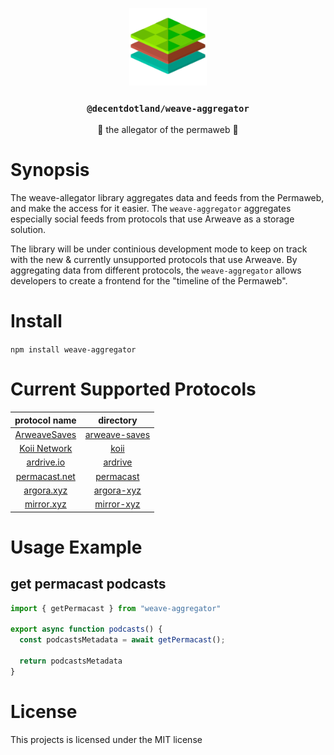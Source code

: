 <p align="center">
  <a href="https://decent.land">
    <img src="./src/utils/img/logo25.png" height="124">
  </a>
  <h3 align="center"><code>@decentdotland/weave-aggregator</code></h3>
  <p align="center">🐊 the allegator of the permaweb 🐊</p>
</p>

# Synopsis
The weave-allegator library aggregates data and feeds from the Permaweb, and make the access for it easier. The `weave-aggregator` aggregates especially social feeds from protocols that use Arweave as a storage solution.

The library will be under continious development mode to keep on track with the new & currently unsupported protocols that use Arweave. By aggregating data from different protocols, the `weave-aggregator` allows developers to create a frontend for the "timeline of the Permaweb".

# Install

`npm install weave-aggregator `

# Current Supported Protocols

| protocol name |   directory   |
| :-----------: |:-------------:| 
| [ArweaveSaves](https://github.com/xylophonez/arweave-saves)  | [arweave-saves](./src/arweave-saves)| 
| [Koii Network](https://koi.rocks)             | [koii](./src/koii)        | 
| [ardrive.io](https://ardrive.io)             |[ardrive](./src/ardrive)     |
| [permacast.net](https://permacast.net)             | [permacast](./src/permacast)    | 
| [argora.xyz](https://argora.xyz)             | [argora-xyz](./src/argora-xyz) | 
| [mirror.xyz](https://mirror.xyz)             | [mirror-xyz](./src/mirror-xyz)|


# Usage Example

## get permacast podcasts

```js
import { getPermacast } from "weave-aggregator"

export async function podcasts() {
  const podcastsMetadata = await getPermacast();

  return podcastsMetadata
}

```

# License
This projects is licensed under the MIT license



